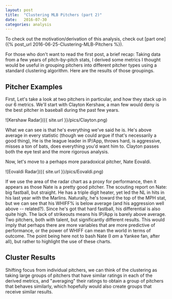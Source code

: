 ```yaml
---
layout: post
title:  "Clustering MLB Pitchers (part 2)"
date:   2016-07-30
categories: analysis
---
```


To check out the motivation/derivation of this analysis, check out [part one]({% post_url 2016-06-25-Clustering-MLB-Pitchers %}).

For those who don't want to read the first post, a brief recap: Taking data from a few years of pitch-by-pitch stats, 
I derived some metrics I thought would be useful in grouping pitchers into different pitcher types using a standard clustering algorithm. 
Here are the results of those groupings.


## Pitcher Examples
First, Let's take a look at two pitchers in particular, and how they stack up in our 6 metrics.
We'll start with Clayton Kershaw, a man few would deny is the best pitcher in baseball during the
past few years.

![Kershaw Radar]({{ site.url }}/pics/Clayton.png)

What we can see is that he's everything we've said he is. He's above average in every statistic (though we could argue if that's necessarily a good thing), 
He is the league leader in IP/App, throws hard, is aggressive, misses a ton of bats, does everything you'd want him to. Clayton passes both the eye test and
the more rigorous analysis. 

Now, let's move to a perhaps more paradoxical pitcher, Nate Eovaldi. 

![Eovaldi Radar]({{ site.url }}/pics/Eovaldi.png)

If we use the area of the radar chart as a proxy for performance, then it appears as those Nate is a pretty good pitcher. 
The scouting report on Nate: big fastball, but straight. He has a triple digit heater, yet led the NL in hits in his last year with the Marlins. 
Naturally, he's toward the top of the MPH stat, but we can see that his WHIFF% is below average (and his aggression well above -- related?). Since he's 
got that hard fastball, his differential is also quite high. The lack of strikeouts means his IP/App is barely above average. Two pitchers, both with talent, 
but significantly different results. This would imply that perhaps there are more variables that are more predictive of performance, or the power of WHIFF 
can mean the world in terms of outcome. The point being here not to bash Nate (I *am* a Yankee fan, after all), but rather to highlight the use of these charts.


## Cluster Results

Shifting focus from individual pitchers, we can think of the clustering as taking large groups of pitchers that have similar
ratings in each of the derived metrics, and "averaging" their ratings to obtain a group of pitchers that behaves similarly, which
hopefully would also create groups that receive similar results.